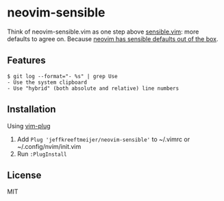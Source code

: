 # neovim-sensible

Think of neovim-sensible.vim as one step above [sensible.vim](https://github.com/tpope/vim-sensible): more defaults to agree on. Because [neovim has sensible defaults out of the box](https://github.com/neovim/neovim/issues/2676).

## Features

```
$ git log --format="- %s" | grep Use
- Use the system clipboard
- Use "hybrid" (both absolute and relative) line numbers
```

## Installation

Using [vim-plug](https://github.com/junegunn/vim-plug)

1. Add `Plug 'jeffkreeftmeijer/neovim-sensible'` to ~/.vimrc or ~/.config/nvim/init.vim
2. Run `:PlugInstall`

## License

MIT
